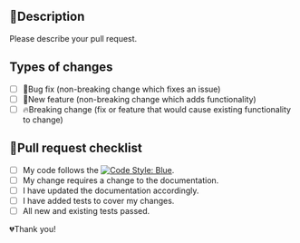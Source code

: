 ## 📝Description

Please describe your pull request.

## Types of changes

- [ ] 🐞Bug fix (non-breaking change which fixes an issue)
- [ ] 💪New feature (non-breaking change which adds functionality)
- [ ] 🔥Breaking change (fix or feature that would cause existing functionality to change)

## 🚨Pull request checklist
<!--- What types of changes does your code introduce? Put an `x` in all the boxes that apply: -->

- [ ] My code follows the [![Code Style: Blue](https://img.shields.io/badge/code%20style-blue-4495d1.svg)](https://github.com/invenia/BlueStyle).
- [ ] My change requires a change to the documentation.
- [ ] I have updated the documentation accordingly.
- [ ] I have added tests to cover my changes.
- [ ] All new and existing tests passed.

💔Thank you!
